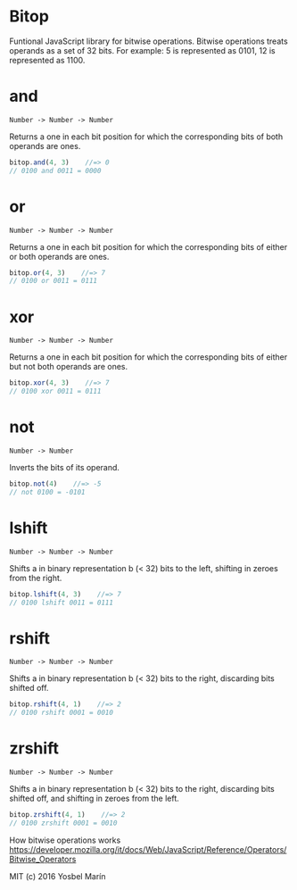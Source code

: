 # Bitop

Funtional JavaScript library for bitwise operations. Bitwise operations treats operands as a set of 32 bits. For example: 5 is represented as 0101, 12 is represented as 1100.

# and

`Number -> Number -> Number`

Returns a one in each bit position for which the corresponding bits of both operands are ones.

```js
bitop.and(4, 3)    //=> 0
// 0100 and 0011 = 0000
```

# or

`Number -> Number -> Number`

Returns a one in each bit position for which the corresponding bits of either or both operands are ones.

```js
bitop.or(4, 3)    //=> 7
// 0100 or 0011 = 0111
```

# xor

`Number -> Number -> Number`

Returns a one in each bit position for which the corresponding bits of either but not both operands are ones.

```js
bitop.xor(4, 3)    //=> 7
// 0100 xor 0011 = 0111
```

# not

`Number -> Number`

Inverts the bits of its operand.

```js
bitop.not(4)    //=> -5
// not 0100 = -0101
```

# lshift

`Number -> Number -> Number`

Shifts a in binary representation b (< 32) bits to the left, shifting in zeroes from the right.

```js
bitop.lshift(4, 3)    //=> 7
// 0100 lshift 0011 = 0111
```

# rshift

`Number -> Number -> Number`

Shifts a in binary representation b (< 32) bits to the right, discarding bits shifted off.

```js
bitop.rshift(4, 1)    //=> 2
// 0100 rshift 0001 = 0010
```

# zrshift

`Number -> Number -> Number`

Shifts a in binary representation b (< 32) bits to the right, discarding bits shifted off, and shifting in zeroes from the left.

```js
bitop.zrshift(4, 1)    //=> 2
// 0100 zrshift 0001 = 0010
```

How bitwise operations works https://developer.mozilla.org/it/docs/Web/JavaScript/Reference/Operators/Bitwise_Operators

MIT (c) 2016 Yosbel Marín